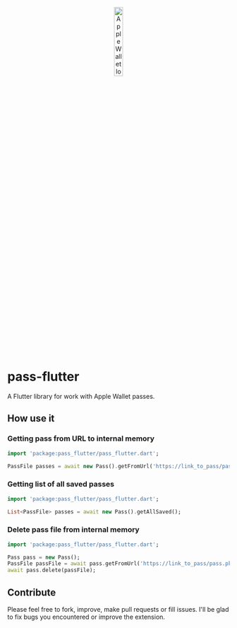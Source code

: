 <p align="center"><img src="https://docs-assets.developer.apple.com/published/c104c9bff0/841b02dd-b78c-4cad-8da4-700761d34e14.png" alt="Apple Wallet logo" width="20%"></p>

# pass-flutter
A Flutter library for work with Apple Wallet passes.

## How use it

### Getting pass from URL to internal memory
```dart
import 'package:pass_flutter/pass_flutter.dart';

PassFile passes = await new Pass().getFromUrl('https://link_to_pass/pass.pkpass');
```

### Getting list of all saved passes
```dart
import 'package:pass_flutter/pass_flutter.dart';

List<PassFile> passes = await new Pass().getAllSaved();
```

### Delete pass file from internal memory
```dart
import 'package:pass_flutter/pass_flutter.dart';

Pass pass = new Pass();
PassFile passFile = await pass.getFromUrl('https://link_to_pass/pass.pkpass');
await pass.delete(passFile);
```

## Contribute

Please feel free to fork, improve, make pull requests or fill issues.
I'll be glad to fix bugs you encountered or improve the extension.
